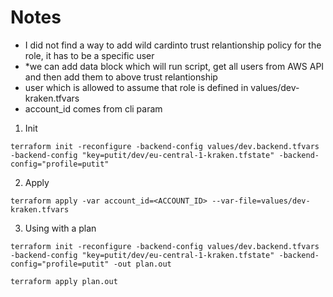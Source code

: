 # Notes
- I did not find a way to add wild cardinto trust relantionship policy for the role, it has to be a specific user
- *we can add data block which will run script, get all users from AWS API and then add them to above trust relantionship
- user which is allowed to assume that role is defined in values/dev-kraken.tfvars
- account_id comes from cli param

1. Init

```
terraform init -reconfigure -backend-config values/dev.backend.tfvars -backend-config "key=putit/dev/eu-central-1-kraken.tfstate" -backend-config="profile=putit"
```

2. Apply
```
terraform apply -var account_id=<ACCOUNT_ID> --var-file=values/dev-kraken.tfvars
```

3. Using with a plan 
```
terraform init -reconfigure -backend-config values/dev.backend.tfvars -backend-config "key=putit/dev/eu-central-1-kraken.tfstate" -backend-config="profile=putit" -out plan.out
```

```
terraform apply plan.out
```
